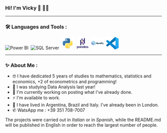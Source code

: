 ### Hi! I'm Vicky 👋 👩‍💻 

---

### :hammer_and_wrench: Languages and Tools :
<div>
  <img src="https://github.com/microsoft/PowerBI-Icons/raw/main/SVG/Power-BI.svg" title="MS Power BI" alt="Power BI" width="40" height="40"/>&nbsp;  
  <img src="https://www.svgrepo.com/show/303229/microsoft-sql-server-logo.svg" title="MS SQL Server" alt="SQL Server" width="40" height="40"/>&nbsp;
  <img src="https://github.com/devicons/devicon/blob/master/icons/python/python-original.svg" title="Python" alt="Python" width="40" height="40"/>&nbsp;
  <img src="https://github.com/devicons/devicon/blob/master/icons/pandas/pandas-original-wordmark.svg" title="Pandas" alt="Pandas" width="40" height="40"/>&nbsp;
  <img src="https://github.com/devicons/devicon/blob/master/icons/numpy/numpy-original-wordmark.svg" title="NumPy" alt="NumPy" width="40" height="40"/>&nbsp;
  <img src="https://github.com/devicons/devicon/blob/master/icons/vscode/vscode-original.svg" title="VSCode"  alt="VSCode" width="40" height="40"/>
</div>

---

### ✨ About Me :
- 🤓 I have dedicated 5 years of studies to mathematics, statistics and economics, +2 of econometrics and programming!
- 🥑 I was studying Data Analysis last year!
- 🌱 I'm currently working on posting what I've already done.
- ⚡ I'm available to work.
- 📍 I have lived in Argentina, Brazil and Italy. I've already been in London.
- ✆ WatsApp me : +39 351 708-7007

The projects were carried out in *Italian* or in *Spanish*, while the README.md will be published in English in order to reach the largest number of people.

<!--

- 🏋️‍♂️ In my free time, I love doing powerlifting, stretching and meditation.

  <img src="https://github.com/devicons/devicon/blob/master/icons/rstudio/rstudio-original.svg" title="RStudio" alt="RStudio" width="40" height="40"/>

```py
while job_status  ==  False:
	try:
		get_job  = True 
		work_at  = Europe or  work_at  = USA
		live_at  = LAC  
		break
except:
get_job  = True 
		work_at  = Europe or  work_at  = USA
live_at = Europe
	else :  
		work_at  = ‘wherever’
		live_at  = ‘wherever’
	finaly: 
print(“regardless of what happens, I know I’ll make it happen!”)
```

-->
